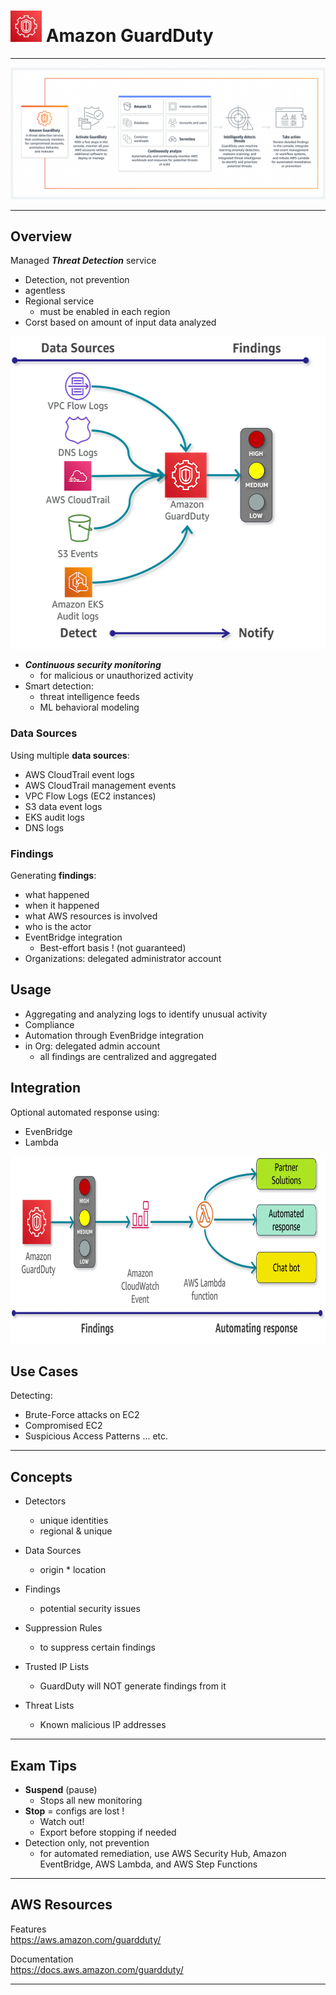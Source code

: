 # <img src="../../images/GuardDutyLogo.png" alt="Amazon GuardDuty" style="height: 50px; width:50px;"/>  Amazon GuardDuty  

---  

![Amazon GuardDuty Overview](../../images/GuardDutyOverview.png)

---  
## Overview  
Managed ***Threat Detection*** service
- Detection, not prevention
- agentless 
- Regional service
  - must be enabled in each region
- Corst based on amount of input data analyzed

<img src="../../images/GuardDutyOperations.png" alt="Amazon GuardDuty Operations" style="height: 500px; width:550px;"/>

- ***Continuous security monitoring***  
  - for malicious or unauthorized activity
- Smart detection:
  - threat intelligence feeds
  - ML behavioral modeling

### Data Sources  
Using multiple **data sources**:
- AWS CloudTrail event logs
- AWS CloudTrail management events
- VPC Flow Logs (EC2 instances)
- S3 data event logs
- EKS audit logs
- DNS logs

### Findings  
Generating **findings**:
  - what happened
  - when it happened
  - what AWS resources is involved
  - who is the actor
  - EventBridge integration
    - Best-effort basis ! (not guaranteed)
- Organizations: delegated administrator account

## Usage
- Aggregating and analyzing logs to identify unusual activity
- Compliance
- Automation through EvenBridge integration
- in Org: delegated admin account
  - all findings are centralized and aggregated

## Integration
Optional automated response using: 
- EvenBridge
- Lambda

<img src="../../images/GuardDutyIntegrations.png" alt="Amazon GuardDuty Integration with EvenBridge & Lambda" style="height: 300px"/>

## Use Cases
Detecting:
- Brute-Force attacks on EC2 
- Compromised EC2
- Suspicious Access Patterns
... etc.

---  
## Concepts

- Detectors  
  - unique identities  
  - regional & unique  

- Data Sources  
  - origin * location  

- Findings  
  - potential security issues  

- Suppression Rules  
  - to suppress certain findings  

- Trusted IP Lists  
  - GuardDuty will NOT generate findings from it  

- Threat Lists  
  - Known malicious IP addresses  

---  
## Exam Tips
- **Suspend** (pause) 
  - Stops all new monitoring
- **Stop** = configs are lost ! 
  - Watch out! 
  - Export before stopping if needed
- Detection only, not prevention
  - for automated remediation, use AWS Security Hub, Amazon EventBridge, AWS Lambda, and AWS Step Functions  

---  
## AWS Resources

Features  
https://aws.amazon.com/guardduty/

Documentation  
https://docs.aws.amazon.com/guardduty/


---  

